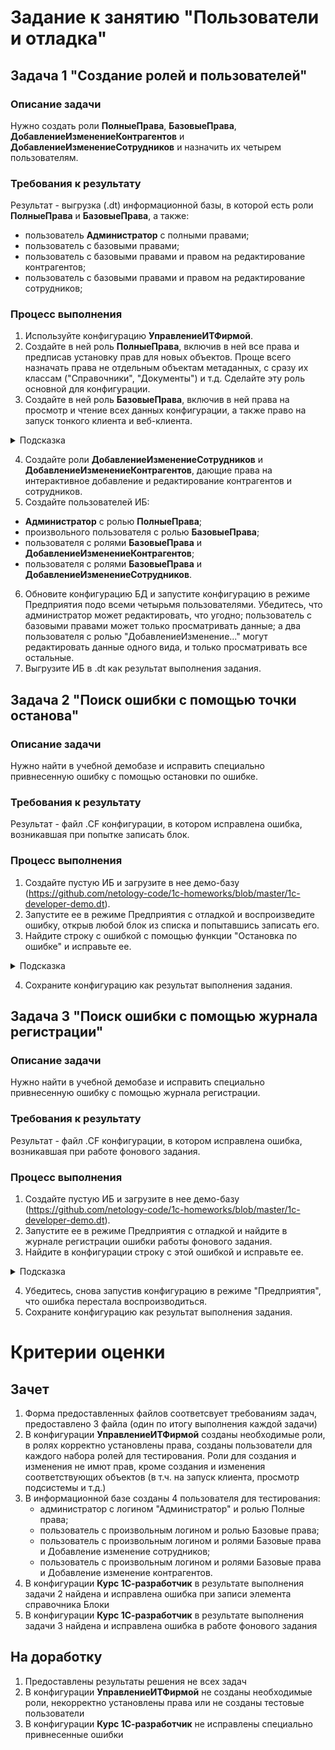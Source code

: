 # Задание к занятию "Пользователи и отладка"

## Задача 1 "Создание ролей и пользователей"

### Описание задачи
Нужно создать роли **ПолныеПрава**, **БазовыеПрава**, **ДобавлениеИзменениеКонтрагентов** и **ДобавлениеИзменениеСотрудников** и назначить их четырем пользователям.

### Требования к результату
Результат - выгрузка (.dt) информационной базы, в которой есть роли **ПолныеПрава** и **БазовыеПрава**, а также:
- пользователь **Администратор** с полными правами;
- пользователь с базовыми правами;
- пользователь с базовыми правами и правом на редактирование контрагентов;
- пользователь с базовыми правами и правом на редактирование сотрудников;

### Процесс выполнения

1. Используйте конфигурацию **УправлениеИТФирмой**.
2. Создайте в ней роль **ПолныеПрава**, включив в ней все права и предписав установку прав для новых объектов. Проще всего назначать права не отдельным объектам метаданных, с сразу их классам ("Справочники", "Документы") и т.д. Сделайте эту роль основной для конфигурации.
3. Создайте в ней роль **БазовыеПрава**, включив в ней права на просмотр и чтение всех данных конфигурации, а также право на запуск тонкого клиента и веб-клиента.

<details>
    <summary>Подсказка</summary>

- **БазовыеПрава** – это как зритель в зрительном зале. Можно смотреть, читать, но влиять на процесс, изменять нельзя. Поэтому права нужны на все, но только на Чтение и Просмотр. Также на запуск клиента, так как мы это делаем через него. 

- Остальные роли добавляют разрешения на определенные действия. Поэтому добавляем в них только эти действия.

</details>

4. Создайте роли **ДобавлениеИзменениеСотрудников** и **ДобавлениеИзменениеКонтрагентов**, дающие права на интерактивное добавление и редактирование контрагентов и сотрудников.
5. Создайте пользователей ИБ:
- **Администратор** с ролью **ПолныеПрава**;
- произвольного пользователя с ролью **БазовыеПрава**; 
- пользователя с ролями **БазовыеПрава** и **ДобавлениеИзменениеКонтрагентов**; 
- пользователя с ролями **БазовыеПрава** и **ДобавлениеИзменениеСотрудников**. 
6. Обновите конфигурацию БД и запустите конфигурацию в режиме Предприятия подо всеми четырьмя пользователями. Убедитесь, что администратор может редактировать, что угодно; пользователь с базовыми правами может только просматривать данные; а два пользователя с ролью "ДобавлениеИзменение..." могут редактировать данные одного вида, и только просматривать все остальные.
7. Выгрузите ИБ в .dt как результат выполнения задания.

## Задача 2 "Поиск ошибки с помощью точки останова"

### Описание задачи
Нужно найти в учебной демобазе и исправить специально привнесенную ошибку с помощью остановки по ошибке.

### Требования к результату
Результат - файл .CF конфигурации, в котором исправлена ошибка, возникавшая при попытке записать блок.

### Процесс выполнения
1. Создайте пустую ИБ и загрузите в нее демо-базу (https://github.com/netology-code/1c-homeworks/blob/master/1c-developer-demo.dt).
2. Запустите ее в режиме Предприятия с отладкой и воспроизведите ошибку, открыв любой блок из списка и попытавшись записать его.
3. Найдите строку с ошибкой с помощью функции "Остановка по ошибке" и исправьте ее.

<details>
    <summary>Подсказка</summary>

- Так как процедура вызывается в другом месте, полностью ее удалять нельзя. Удалять следует только содержимое процедуры. Удалите только строку в процедуре, а не саму процедуру.

 ![](https://u.netology.ru/backend/uploads/lms/attachments/files/data/54593/%D0%BF%D0%BE%D0%B4%D1%81%D0%BA%D0%B0%D0%B7%D0%BA%D0%B0_6.png)
    
 ![](https://u.netology.ru/backend/uploads/lms/attachments/files/data/54594/%D0%BF%D0%BE%D0%B4%D1%81%D0%BA%D0%B0%D0%B7%D0%BA%D0%B0_6_%D0%BF%D1%80%D0%B0%D0%B2%D0%BA%D0%B0_1.2.png)    
    
</details>
    
4. Сохраните конфигурацию как результат выполнения задания.

## Задача 3 "Поиск ошибки с помощью журнала регистрации"

### Описание задачи
Нужно найти в учебной демобазе и исправить специально привнесенную ошибку с помощью журнала регистрации.

### Требования к результату
Результат - файл .CF конфигурации, в котором исправлена ошибка, возникавшая при работе фонового задания.

### Процесс выполнения
1. Создайте пустую ИБ и загрузите в нее демо-базу (https://github.com/netology-code/1c-homeworks/blob/master/1c-developer-demo.dt).
2. Запустите ее в режиме Предприятия с отладкой и найдите в журнале регистрации ошибки работы фонового задания.
3. Найдите в конфигурации строку с этой ошибкой и исправьте ее.

<details>
    <summary>Подсказка</summary>

- Так как процедура вызывается в другом месте, полностью ее удалять нельзя. Удалять следует только содержимое процедуры. То есть удалите только строку в процедуре, а не саму процедуру.
    
    </details>

4. Убедитесь, снова запустив конфигурацию в режиме "Предприятия", что ошибка перестала воспроизводиться.
5. Сохраните конфигурацию как результат выполнения задания.

# Критерии оценки

## Зачет
1. Форма предоставленных файлов соответсвует требованиям задач, предоставлено 3 файла (один по итогу выполнения каждой задачи)
2. В конфигурации **УправлениеИТФирмой** созданы необходимые роли, в ролях корректно установлены права, созданы пользователи для каждого набора ролей для тестирования. Роли для создания и изменения не имют прав, кроме создания и изменения соответствующих объектов (в т.ч. на запуск клиента, просмотр подсистемы и т.д.)
3. В информационной базе созданы 4 пользователя для тестирования: 
    - администратор с логином "Администратор" и ролью Полные права; 
    - пользователь с произвольным логином и ролью Базовые права; 
    - пользователь с произвольным логином и ролями Базовые права и Добавление изменение сотрудников; 
    - пользователь с произвольным логином и ролями Базовые права и Добавление изменение контрагентов.
4. В конфигурации **Курс 1С-разработчик** в результате выполнения задачи 2 найдена и исправлена ошибка при записи элемента справочника Блоки
5. В конфигурации **Курс 1С-разработчик** в результате выполнения задачи 3 найдена и исправлена ошибка в работе фонового задания

## На доработку
1. Предоставлены результаты решения не всех задач
2. В конфигурации **УправлениеИТФирмой** не созданы необходимые роли, некорректно установлены права или не созданы тестовые пользователи
3. В конфигурации **Курс 1С-разработчик** не исправлены специально привнесенные ошибки
